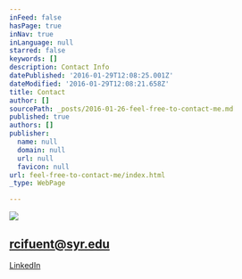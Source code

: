 ```yaml
---
inFeed: false
hasPage: true
inNav: true
inLanguage: null
starred: false
keywords: []
description: Contact Info
datePublished: '2016-01-29T12:08:25.001Z'
dateModified: '2016-01-29T12:08:21.658Z'
title: Contact
author: []
sourcePath: _posts/2016-01-26-feel-free-to-contact-me.md
published: true
authors: []
publisher:
  name: null
  domain: null
  url: null
  favicon: null
url: feel-free-to-contact-me/index.html
_type: WebPage

---
```

![](https://s3-us-west-2.amazonaws.com/the-grid-img/p/3cb8d79ad6515c4e6e31cfe1dce40850a9365f82.png)

## rcifuent@syr.edu

[LinkedIn][0]

[0]: https://www.linkedin.com/in/rafacifuentes